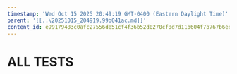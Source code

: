 ```yaml
---
timestamp: 'Wed Oct 15 2025 20:49:19 GMT-0400 (Eastern Daylight Time)'
parent: '[[..\20251015_204919.99b041ac.md]]'
content_id: e99179483c0afc27556de51cf4f36b52d0270cf8d7d11b604f7b767b6ed3ee6c
---
```


# ALL TESTS
